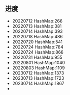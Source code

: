 

## 进度
+ 20220712 HashMap:266
+ 20220713 HashMap:381
+ 20220714 HashMap:393
+ 20220718 HashMap:486
+ 20220720 HashMap:541
+ 20220724 HashMap:784
+ 20220724 HashMap:868
+ 20220731 HashMap:955
+ 20220801 HashMap:1040
+ 20220803 HashMap:1109
+ 20230712 HashMap:1373
+ 20230713 HashMap:1723
+ 20230714 HashMap:1867
+ 

